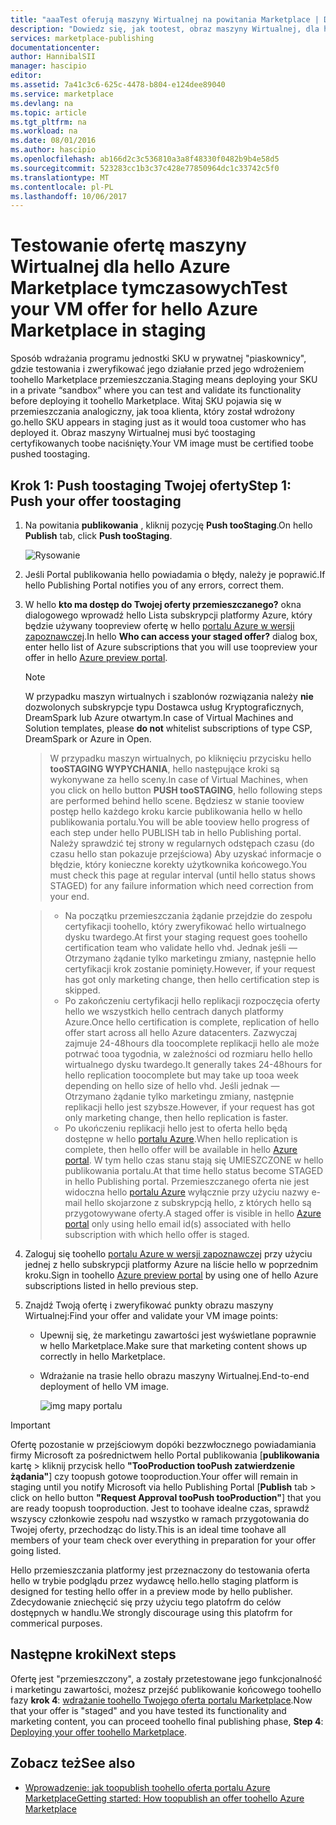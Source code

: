 ```yaml
---
title: "aaaTest oferują maszyny Wirtualnej na powitania Marketplace | Dokumentacja firmy Microsoft"
description: "Dowiedz się, jak tootest, obraz maszyny Wirtualnej, dla hello Azure Marketplace."
services: marketplace-publishing
documentationcenter: 
author: HannibalSII
manager: hascipio
editor: 
ms.assetid: 7a41c3c6-625c-4478-b804-e124dee89040
ms.service: marketplace
ms.devlang: na
ms.topic: article
ms.tgt_pltfrm: na
ms.workload: na
ms.date: 08/01/2016
ms.author: hascipio
ms.openlocfilehash: ab166d2c3c536810a3a8f48330f0482b9b4e58d5
ms.sourcegitcommit: 523283cc1b3c37c428e77850964dc1c33742c5f0
ms.translationtype: MT
ms.contentlocale: pl-PL
ms.lasthandoff: 10/06/2017
---
```

# <a name="test-your-vm-offer-for-hello-azure-marketplace-in-staging"></a><span data-ttu-id="ef6a3-103">Testowanie ofertę maszyny Wirtualnej dla hello Azure Marketplace tymczasowych</span><span class="sxs-lookup"><span data-stu-id="ef6a3-103">Test your VM offer for hello Azure Marketplace in staging</span></span>
<span data-ttu-id="ef6a3-104">Sposób wdrażania programu jednostki SKU w prywatnej "piaskownicy", gdzie testowania i zweryfikować jego działanie przed jego wdrożeniem toohello Marketplace przemieszczania.</span><span class="sxs-lookup"><span data-stu-id="ef6a3-104">Staging means deploying your SKU in a private “sandbox” where you can test and validate its functionality before deploying it toohello Marketplace.</span></span> <span data-ttu-id="ef6a3-105">Witaj SKU pojawia się w przemieszczania analogiczny, jak tooa klienta, który został wdrożony go.</span><span class="sxs-lookup"><span data-stu-id="ef6a3-105">hello SKU appears in staging just as it would tooa customer who has deployed it.</span></span> <span data-ttu-id="ef6a3-106">Obraz maszyny Wirtualnej musi być toostaging certyfikowanych toobe naciśnięty.</span><span class="sxs-lookup"><span data-stu-id="ef6a3-106">Your VM image must be certified toobe pushed toostaging.</span></span>

## <a name="step-1-push-your-offer-toostaging"></a><span data-ttu-id="ef6a3-107">Krok 1: Push toostaging Twojej oferty</span><span class="sxs-lookup"><span data-stu-id="ef6a3-107">Step 1: Push your offer toostaging</span></span>
1. <span data-ttu-id="ef6a3-108">Na powitania **publikowania** , kliknij pozycję **Push tooStaging**.</span><span class="sxs-lookup"><span data-stu-id="ef6a3-108">On hello **Publish** tab, click **Push tooStaging**.</span></span>
   
    ![Rysowanie](media/marketplace-publishing-vm-image-test-in-staging/vm-image-push-to-staging.png)
2. <span data-ttu-id="ef6a3-110">Jeśli Portal publikowania hello powiadamia o błędy, należy je poprawić.</span><span class="sxs-lookup"><span data-stu-id="ef6a3-110">If hello Publishing Portal notifies you of any errors, correct them.</span></span>
3. <span data-ttu-id="ef6a3-111">W hello **kto ma dostęp do Twojej oferty przemieszczanego?** okna dialogowego wprowadź hello Lista subskrypcji platformy Azure, który będzie używany toopreview ofertę w hello [portalu Azure w wersji zapoznawczej](https://portal.azure.com).</span><span class="sxs-lookup"><span data-stu-id="ef6a3-111">In hello **Who can access your staged offer?** dialog box, enter hello list of Azure subscriptions that you will use toopreview your offer in hello [Azure preview portal](https://portal.azure.com).</span></span>
   
   > [!NOTE]
   > <span data-ttu-id="ef6a3-112">W przypadku maszyn wirtualnych i szablonów rozwiązania należy **nie** dozwolonych subskrypcje typu Dostawca usług Kryptograficznych, DreamSpark lub Azure otwartym.</span><span class="sxs-lookup"><span data-stu-id="ef6a3-112">In case of Virtual Machines and Solution templates, please **do not** whitelist subscriptions of type CSP, DreamSpark or Azure in Open.</span></span>
   > 
   > 

    > <span data-ttu-id="ef6a3-113">W przypadku maszyn wirtualnych, po kliknięciu przycisku hello **tooSTAGING WYPYCHANIA**, hello następujące kroki są wykonywane za hello sceny.</span><span class="sxs-lookup"><span data-stu-id="ef6a3-113">In case of Virtual Machines, when you click on hello button **PUSH tooSTAGING**, hello following steps are performed behind hello scene.</span></span> <span data-ttu-id="ef6a3-114">Będziesz w stanie tooview postęp hello każdego kroku karcie publikowania hello w hello publikowania portalu.</span><span class="sxs-lookup"><span data-stu-id="ef6a3-114">You will be able tooview hello progress of each step under hello PUBLISH tab in hello Publishing portal.</span></span> <span data-ttu-id="ef6a3-115">Należy sprawdzić tej strony w regularnych odstępach czasu (do czasu hello stan pokazuje przejściowa) Aby uzyskać informacje o błędzie, który konieczne korekty użytkownika końcowego.</span><span class="sxs-lookup"><span data-stu-id="ef6a3-115">You must check this page at regular interval (until hello status shows STAGED) for any failure information which need correction from your end.</span></span>

    > - <span data-ttu-id="ef6a3-116">Na początku przemieszczania żądanie przejdzie do zespołu certyfikacji toohello, który zweryfikować hello wirtualnego dysku twardego.</span><span class="sxs-lookup"><span data-stu-id="ef6a3-116">At first your staging request goes toohello certification team who validate hello vhd.</span></span> <span data-ttu-id="ef6a3-117">Jednak jeśli — Otrzymano żądanie tylko marketingu zmiany, następnie hello certyfikacji krok zostanie pominięty.</span><span class="sxs-lookup"><span data-stu-id="ef6a3-117">However, if your request has got only marketing change, then hello certification step is skipped.</span></span>
    > - <span data-ttu-id="ef6a3-118">Po zakończeniu certyfikacji hello replikacji rozpoczęcia oferty hello we wszystkich hello centrach danych platformy Azure.</span><span class="sxs-lookup"><span data-stu-id="ef6a3-118">Once hello certification is complete, replication of hello offer start across all hello Azure datacenters.</span></span> <span data-ttu-id="ef6a3-119">Zazwyczaj zajmuje 24-48hours dla toocomplete replikacji hello ale może potrwać tooa tygodnia, w zależności od rozmiaru hello hello wirtualnego dysku twardego.</span><span class="sxs-lookup"><span data-stu-id="ef6a3-119">It generally takes 24-48hours for hello replication toocomplete but may take up tooa week depending on hello size of hello vhd.</span></span> <span data-ttu-id="ef6a3-120">Jeśli jednak — Otrzymano żądanie tylko marketingu zmiany, następnie replikacji hello jest szybsze.</span><span class="sxs-lookup"><span data-stu-id="ef6a3-120">However, if your request has got only marketing change, then hello replication is faster.</span></span>
    > - <span data-ttu-id="ef6a3-121">Po ukończeniu replikacji hello jest to oferta hello będą dostępne w hello [portalu Azure](http:/portal.azure.com).</span><span class="sxs-lookup"><span data-stu-id="ef6a3-121">When hello replication is complete, then hello offer will be available in hello [Azure portal](http:/portal.azure.com).</span></span> <span data-ttu-id="ef6a3-122">W tym hello czas stanu stają się UMIESZCZONE w hello publikowania portalu.</span><span class="sxs-lookup"><span data-stu-id="ef6a3-122">At that time hello status become STAGED in hello Publishing portal.</span></span> <span data-ttu-id="ef6a3-123">Przemieszczanego oferta nie jest widoczna hello [portalu Azure](http:/portal.azure.com) wyłącznie przy użyciu nazwy e-mail hello skojarzone z subskrypcją hello, z których hello są przygotowywane oferty.</span><span class="sxs-lookup"><span data-stu-id="ef6a3-123">A staged offer is visible in hello [Azure portal](http:/portal.azure.com) only using hello email id(s) associated with hello subscription with which hello offer is staged.</span></span>

1. <span data-ttu-id="ef6a3-124">Zaloguj się toohello [portalu Azure w wersji zapoznawczej](https://portal.azure.com) przy użyciu jednej z hello subskrypcji platformy Azure na liście hello w poprzednim kroku.</span><span class="sxs-lookup"><span data-stu-id="ef6a3-124">Sign in toohello [Azure preview portal](https://portal.azure.com) by using one of hello Azure subscriptions listed in hello previous step.</span></span>
2. <span data-ttu-id="ef6a3-125">Znajdź Twoją ofertę i zweryfikować punkty obrazu maszyny Wirtualnej:</span><span class="sxs-lookup"><span data-stu-id="ef6a3-125">Find your offer and validate your VM image points:</span></span>
   
   * <span data-ttu-id="ef6a3-126">Upewnij się, że marketingu zawartości jest wyświetlane poprawnie w hello Marketplace.</span><span class="sxs-lookup"><span data-stu-id="ef6a3-126">Make sure that marketing content shows up correctly in hello Marketplace.</span></span>
   * <span data-ttu-id="ef6a3-127">Wdrażanie na trasie hello obrazu maszyny Wirtualnej.</span><span class="sxs-lookup"><span data-stu-id="ef6a3-127">End-to-end deployment of hello VM image.</span></span>
     
      ![img mapy portalu](media/marketplace-publishing-push-to-staging/pubportal-mapping-azure-portal.jpg)

> [!IMPORTANT]
> <span data-ttu-id="ef6a3-129">Ofertę pozostanie w przejściowym dopóki bezzwłocznego powiadamiania firmy Microsoft za pośrednictwem hello Portal publikowania [**publikowania** kartę > kliknij przycisk hello **"TooProduction tooPush zatwierdzenie żądania"**] czy toopush gotowe tooproduction.</span><span class="sxs-lookup"><span data-stu-id="ef6a3-129">Your offer will remain in staging until you notify Microsoft via hello Publishing Portal [**Publish** tab > click on hello button **"Request Approval tooPush tooProduction"**] that you are ready toopush tooproduction.</span></span> <span data-ttu-id="ef6a3-130">Jest to toohave idealne czas, sprawdź wszyscy członkowie zespołu nad wszystko w ramach przygotowania do Twojej oferty, przechodząc do listy.</span><span class="sxs-lookup"><span data-stu-id="ef6a3-130">This is an ideal time toohave all members of your team check over everything in preparation for your offer going listed.</span></span>
> 
> <span data-ttu-id="ef6a3-131">Hello przemieszczania platformy jest przeznaczony do testowania oferta hello w trybie podglądu przez wydawcę hello.</span><span class="sxs-lookup"><span data-stu-id="ef6a3-131">hello staging platform is designed for testing hello offer in a preview mode by hello publisher.</span></span> <span data-ttu-id="ef6a3-132">Zdecydowanie zniechęcić się przy użyciu tego platofrm do celów dostępnych w handlu.</span><span class="sxs-lookup"><span data-stu-id="ef6a3-132">We strongly discourage using this platofrm for commerical purposes.</span></span>
> 
> 

## <a name="next-steps"></a><span data-ttu-id="ef6a3-133">Następne kroki</span><span class="sxs-lookup"><span data-stu-id="ef6a3-133">Next steps</span></span>
<span data-ttu-id="ef6a3-134">Ofertę jest "przemieszczony", a zostały przetestowane jego funkcjonalność i marketingu zawartości, możesz przejść publikowanie końcowego toohello fazy **krok 4**: [wdrażanie toohello Twojego oferta portalu Marketplace](marketplace-publishing-push-to-production.md).</span><span class="sxs-lookup"><span data-stu-id="ef6a3-134">Now that your offer is "staged" and you have tested its functionality and marketing content, you can proceed toohello final publishing phase, **Step 4**: [Deploying your offer toohello Marketplace](marketplace-publishing-push-to-production.md).</span></span>

## <a name="see-also"></a><span data-ttu-id="ef6a3-135">Zobacz też</span><span class="sxs-lookup"><span data-stu-id="ef6a3-135">See also</span></span>
* [<span data-ttu-id="ef6a3-136">Wprowadzenie: jak toopublish toohello oferta portalu Azure Marketplace</span><span class="sxs-lookup"><span data-stu-id="ef6a3-136">Getting started: How toopublish an offer toohello Azure Marketplace</span></span>](marketplace-publishing-getting-started.md)


